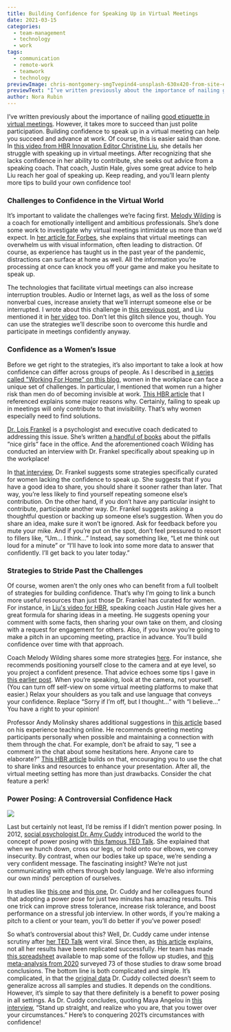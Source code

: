 ```yaml
---
title: Building Confidence for Speaking Up in Virtual Meetings
date: 2021-03-15
categories:
  - team-management
  - technology
  - work
tags:
  - communication
  - remote-work
  - teamwork
  - technology
previewImage: chris-montgomery-smgTvepind4-unsplash-630x420-from-site-en.jpg
previewText: "I’ve written previously about the importance of nailing good etiquette in virtual meetings. However, it takes more to succeed than just polite participation. Building confidence to speak up in a virtual meeting can help you succeed and advance at work. Of course, this is easier said than done. In this video from HBR Innovation Editor Christine Liu, she details her struggle with speaking up in virtual meetings. After recognizing that she lacks confidence in her ability to contribute, she seeks out advice from a speaking coach. That coach, Justin Hale, gives some great advice to help Liu reach her goal of speaking up. Keep reading, and you’ll learn plenty more tips to build your own confidence too!"
author: Nora Rubin
---
```

I’ve written previously about the importance of nailing [good etiquette in virtual meetings](https://pyrus.com/en/blog/pinkies-up-and-volume-down-the-etiquette-of-virtual-meetings). However, it takes more to succeed than just polite participation. Building confidence to speak up in a virtual meeting can help you succeed and advance at work. Of course, this is easier said than done. In [this video from HBR Innovation Editor Christine Liu](https://www.youtube.com/watch?v=m9NpSlziG58), she details her struggle with speaking up in virtual meetings. After recognizing that she lacks confidence in her ability to contribute, she seeks out advice from a speaking coach. That coach, Justin Hale, gives some great advice to help Liu reach her goal of speaking up. Keep reading, and you’ll learn plenty more tips to build your own confidence too!

### **Challenges to Confidence in the Virtual World**

It’s important to validate the challenges we’re facing first. [Melody Wilding](https://melodywilding.com/about/) is a coach for emotionally intelligent and ambitious professionals. She’s done some work to investigate why virtual meetings intimidate us more than we’d expect. In [her article for Forbes](https://www.forbes.com/sites/melodywilding/2020/09/28/how-to-appear-more-confident-in-virtual-meetings-and-project-executive-presence-on-zoom/), she explains that virtual meetings can overwhelm us with visual information, often leading to distraction. Of course, as experience has taught us in the past year of the pandemic, distractions can surface at home as well. All the information you’re processing at once can knock you off your game and make you hesitate to speak up.

The technologies that facilitate virtual meetings can also increase interruption troubles. Audio or Internet lags, as well as the loss of some nonverbal cues, increase anxiety that we’ll interrupt someone else or be interrupted. I wrote about this challenge in [this previous post](https://pyrus.com/en/blog/zooming-away-from-virtual-meetings), and Liu mentioned it in [her video](https://www.youtube.com/watch?v=m9NpSlziG58) too. Don’t let this glitch silence you, though. You can use the strategies we’ll describe soon to overcome this hurdle and participate in meetings confidently anyway.

### **Confidence as a Women’s Issue**

Before we get right to the strategies, it’s also important to take a look at how confidence can differ across groups of people. As I described in [a series called "Working For Home" on this blog](https://pyrus.com/en/blog/pyrus-com-working-for-home), women in the workplace can face a unique set of challenges. In particular, I mentioned that women run a higher risk than men do of becoming invisible at work. [This HBR article](https://hbr.org/2018/08/why-women-stay-out-of-the-spotlight-at-work) that I referenced explains some major reasons why. Certainly, failing to speak up in meetings will only contribute to that invisibility. That’s why women especially need to find solutions.

[Dr. Lois Frankel](https://www.drloisfrankel.com/about-dr-lois-frankel/) is a psychologist and executive coach dedicated to addressing this issue. She’s written [a handful of books](https://www.drloisfrankel.com/keynote-speaking/) about the pitfalls “nice girls” face in the office. And the aforementioned coach Wilding has conducted an interview with Dr. Frankel specifically about speaking up in the workplace!

In [that interview](https://www.forbes.com/sites/melodywilding/2020/07/14/how-to-speak-up-and-stand-out-in-the-workplace-according-to-author-dr-lois-frankel/?sh=2f3700f17201), Dr. Frankel suggests some strategies specifically curated for women lacking the confidence to speak up. She suggests that if you have a good idea to share, you should share it sooner rather than later. That way, you’re less likely to find yourself repeating someone else’s contribution. On the other hand, if you don’t have any particular insight to contribute, participate another way. Dr. Frankel suggests asking a thoughtful question or backing up someone else’s suggestion. When you do share an idea, make sure it won’t be ignored. Ask for feedback before you mute your mike. And if you’re put on the spot, don’t feel pressured to resort to fillers like, “Um… I think…” Instead, say something like, “Let me think out loud for a minute” or “I’ll have to look into some more data to answer that confidently. I’ll get back to you later today.”

### **Strategies to Stride Past the Challenges**

Of course, women aren’t the only ones who can benefit from a full toolbelt of strategies for building confidence. That’s why I’m going to link a bunch more useful resources than just those Dr. Frankel has curated for women. For instance, in [Liu's video for HBR](https://www.youtube.com/watch?v=m9NpSlziG58), speaking coach Justin Hale gives her a great formula for sharing ideas in a meeting. He suggests opening your comment with some facts, then sharing your own take on them, and closing with a request for engagement for others. Also, if you know you’re going to make a pitch in an upcoming meeting, practice in advance. You’ll build confidence over time with that approach.

Coach Melody Wilding shares some more strategies [here](https://www.forbes.com/sites/melodywilding/2020/09/28/how-to-appear-more-confident-in-virtual-meetings-and-project-executive-presence-on-zoom/). For instance, she recommends positioning yourself close to the camera and at eye level, so you project a confident presence. That advice echoes some tips I gave in [this earlier post](https://pyrus.com/en/blog/pinkies-up-and-volume-down-the-etiquette-of-virtual-meetings). When you’re speaking, look at the camera, not yourself. (You can turn off self-view on some virtual meeting platforms to make that easier.) Relax your shoulders as you talk and use language that conveys your confidence. Replace “Sorry if I’m off, but I thought…” with “I believe…” You have a right to your opinion!

Professor Andy Molinsky shares additional suggestions in [this article](https://hbr.org/2020/03/virtual-meetings-dont-have-to-be-a-bore) based on his experience teaching online. He recommends greeting meeting participants personally when possible and maintaining a connection with them through the chat. For example, don’t be afraid to say, “I see a comment in the chat about some hesitations here. Anyone care to elaborate?” [This HBR article](https://hbr.org/2020/04/how-to-elevate-your-presence-in-a-virtual-meeting) builds on that, encouraging you to use the chat to share links and resources to enhance your presentation. After all, the virtual meeting setting has more than just drawbacks. Consider the chat feature a perk!

### **Power Posing: A Controversial Confidence Hack**

![](engin-akyurt-MegJ0FP71sk-unsplash-300x200.webp)

Last but certainly not least, I’d be remiss if I didn’t mention power posing. In 2012, [social psychologist Dr. Amy Cuddy](https://www.amycuddy.com/) introduced the world to the concept of power posing with [this famous TED Talk](https://www.youtube.com/watch?v=Ks-_Mh1QhMc). She explained that when we hunch down, cross our legs, or hold onto our elbows, we convey insecurity. By contrast, when our bodies take up space, we’re sending a very confident message. The fascinating insight? We’re not just communicating with others through body language. We’re also informing our own minds’ perception of ourselves.

In studies like [this one](http://web.missouri.edu/~segerti/capstone/powerposing.pdf) and [this one](https://psycnet.apa.org/buy/2015-04973-001), Dr. Cuddy and her colleagues found that adopting a power pose for just two minutes has amazing results. This one trick can improve stress tolerance, increase risk tolerance, and boost performance on a stressful job interview. In other words, if you’re making a pitch to a client or your team, you’ll do better if you’ve power posed!

So what’s controversial about this? Well, Dr. Cuddy came under intense scrutiny after [her TED Talk](https://www.youtube.com/watch?v=Ks-_Mh1QhMc) went viral. Since then, as [this article](https://www.forbes.com/sites/kimelsesser/2020/10/02/the-debate-on-power-posing-continues-heres-where-we-stand/) explains, not all her results have been replicated successfully. Her team has made [this spreadsheet](https://docs.google.com/spreadsheets/d/1VZQxTNGncn-x7nz9OsNXmkz9rFkhdYEjzNXN7vqrYKA/pubhtml?gid=1181532305&single=true) available to map some of the follow up studies, and [this meta-analysis from 2020](https://journals.sagepub.com/doi/abs/10.1177/1745691620919358) surveyed 73 of those studies to draw some broad conclusions. The bottom line is both complicated and simple. It’s complicated, in that the [original data](https://dataverse.harvard.edu/dataset.xhtml?persistentId=doi:10.7910/DVN/FMEGS6) Dr. Cuddy collected doesn’t seem to generalize across all samples and studies. It depends on the conditions. However, it’s simple to say that there definitely is a benefit to power posing in all settings. As Dr. Cuddy concludes, quoting Maya Angelou in [this interview](https://ideas.ted.com/inside-the-debate-about-power-posing-a-q-a-with-amy-cuddy/), “Stand up straight, and realize who you are, that you tower over your circumstances.” Here’s to conquering 2021’s circumstances with confidence!